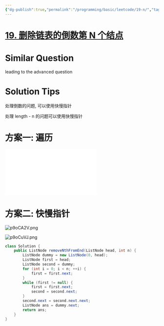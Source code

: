 ```yaml
---
{"dg-publish":true,"permalink":"/programming/basic/leetcode/19-n/","tags":["leetcode/linked-list","leetcode/double-pointer/fast-slow"]}
---
```



# [19. 删除链表的倒数第 N 个结点](https://leetcode.cn/problems/remove-nth-node-from-end-of-list/)

# Similar Question

leading to the advanced question

# Solution Tips

处理倒数的问题, 可以使用快慢指针

处理 length - n 的问题可以使用快慢指针

# 方案一: 遍历

![linked-list](programming/basic/algorithm/linked-list.md#removeNthFromEnd)

# 方案二: 快慢指针

![p9oCA2V.png](https://s1.ax1x.com/2023/05/22/p9oCA2V.png)

![p9oCuVJ.png](https://s1.ax1x.com/2023/05/22/p9oCuVJ.png)

```java
class Solution {
    public ListNode removeNthFromEnd(ListNode head, int n) {
        ListNode dummy = new ListNode(0, head);
        ListNode first = head;
        ListNode second = dummy;
        for (int i = 0; i < n; ++i) {
            first = first.next;
        }
        while (first != null) {
            first = first.next;
            second = second.next;
        }
        second.next = second.next.next;
        ListNode ans = dummy.next;
        return ans;
    }
}
```
